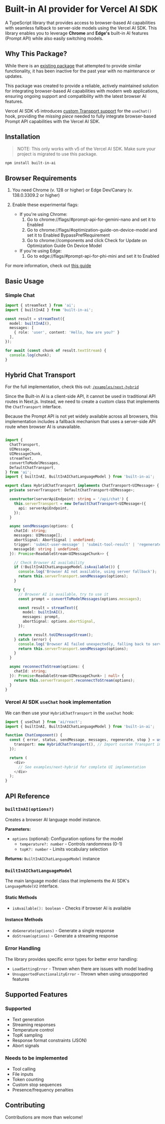 # Built-in AI provider for Vercel AI SDK

A TypeScript library that provides access to browser-based AI capabilities with seamless fallback to server-side models using the Vercel AI SDK. This library enables you to leverage **Chrome** and **Edge's** built-in AI features (Prompt API) while also easily switching models.

## Why This Package?

While there is an [existing package](https://github.com/jeasonstudio/chrome-ai) that attempted to provide similar functionality, it has been inactive for the past year with no maintenance or updates.

This package was created to provide a reliable, actively maintained solution for integrating browser-based AI capabilities with modern web applications, ensuring ongoing support and compatibility with the latest browser AI features.

Vercel AI SDK v5 introduces [custom Transport support](https://v5.ai-sdk.dev/docs/announcing-ai-sdk-5-beta#enhanced-usechat-architecture) for the `useChat()` hook, providing the *missing piece* needed to fully integrate browser-based Prompt API capabilities with the Vercel AI SDK.

## Installation

> NOTE: This only works with v5 of the Vercel AI SDK. Make sure your project is migrated to use this package.

```bash
npm install built-in-ai
```

## Browser Requirements

1. You need Chrome (v. 128 or higher) or Edge Dev/Canary (v. 138.0.3309.2 or higher)

2. Enable these experimental flags:
    - If you're using Chrome:
      1. Go to chrome://flags/#prompt-api-for-gemini-nano and set it to Enabled
      2. Go to chrome://flags/#optimization-guide-on-device-model and set it to Enabled BypassPrefRequirement
      3. Go to chrome://components and click Check for Update on Optimization Guide On Device Model
    - If you're using Edge:
      1. Go to edge://flags/#prompt-api-for-phi-mini and set it to Enabled

For more information, check out [this guide](https://developer.chrome.com/docs/extensions/ai/prompt-api)

## Basic Usage

### Simple Chat

```typescript
import { streamText } from 'ai';
import { builtInAI } from 'built-in-ai';

const result = streamText({
  model: builtInAI(),
  messages: [
    { role: 'user', content: 'Hello, how are you?' }
  ],
});

for await (const chunk of result.textStream) {
  console.log(chunk);
}
```

## Hybrid Chat Transport

For the full implementation, check this out: [`/examples/next-hybrid`](/examples/next-hybrid/)

Since the Built-in AI is a client-side API, it cannot be used in traditional API routes in Next.js. Instead, we need to create a custom class that implements the `ChatTransport` interface.

Because the Prompt API is not yet widely available across all browsers, this implementation includes a fallback mechanism that uses a server-side API route when browser AI is unavailable. 

```typescript

import {
  ChatTransport,
  UIMessage,
  UIMessageChunk,
  streamText,
  convertToModelMessages,
  DefaultChatTransport,
} from 'ai';
import { builtInAI, BuiltInAIChatLanguageModel } from 'built-in-ai';

export class HybridChatTransport implements ChatTransport<UIMessage> {
  private serverTransport: DefaultChatTransport<UIMessage>;

  constructor(serverApiEndpoint: string = '/api/chat') {
    this.serverTransport = new DefaultChatTransport<UIMessage>({
      api: serverApiEndpoint,
    });
  }

  async sendMessages(options: {
    chatId: string;
    messages: UIMessage[];
    abortSignal: AbortSignal | undefined;
    trigger: 'submit-user-message' | 'submit-tool-result' | 'regenerate-assistant-message';
    messageId: string | undefined;
  }): Promise<ReadableStream<UIMessageChunk>> {

    // Check Browser AI availability
    if (!BuiltInAIChatLanguageModel.isAvailable()) {
      console.log('Browser AI not available, using server fallback');
      return this.serverTransport.sendMessages(options);
    }

    try {
      // Browser AI is available, try to use it
      const prompt = convertToModelMessages(options.messages);

      const result = streamText({
        model: builtInAI(),
        messages: prompt,
        abortSignal: options.abortSignal,
      });

      return result.toUIMessageStream();
    } catch (error) {
      console.log('Browser AI failed unexpectedly, falling back to server:', error);
      return this.serverTransport.sendMessages(options);
    }
  }

  async reconnectToStream(options: {
    chatId: string;
  }): Promise<ReadableStream<UIMessageChunk> | null> {
    return this.serverTransport.reconnectToStream(options);
  }
}
```

### Vercel AI SDK `useChat` hook implementation

We can then use your `HybridChatTransport` in the `useChat` hook:

```typescript
import { useChat } from 'ai/react';
import { builtInAI, BuiltInAIChatLanguageModel } from 'built-in-ai';

function ChatComponent() {
  const { error, status, sendMessage, messages, regenerate, stop } = useChat({
    transport: new HybridChatTransport(), // Import custom Transport impl. - don't use api route
  });

  return (
    <div>
      // See examples/next-hybrid for complete UI implementation
    </div>
  );
}
```

## API Reference

### `builtInAI(options?)`

Creates a browser AI language model instance.

**Parameters:**
- `options` (optional): Configuration options for the model
  - `temperature?: number` - Controls randomness (0-1)
  - `topK?: number` - Limits vocabulary selection

**Returns:** `BuiltInAIChatLanguageModel` instance

### `BuiltInAIChatLanguageModel`

The main language model class that implements the AI SDK's `LanguageModelV2` interface.

#### Static Methods

- `isAvailable(): boolean` - Checks if browser AI is available

#### Instance Methods

- `doGenerate(options)` - Generate a single response
- `doStream(options)` - Generate a streaming response

### Error Handling

The library provides specific error types for better error handling:

- `LoadSettingError` - Thrown when there are issues with model loading
- `UnsupportedFunctionalityError` - Thrown when using unsupported features

## Supported Features

### Supported
- Text generation
- Streaming responses
- Temperature control
- TopK sampling
- Response format constraints (JSON)
- Abort signals

### Needs to be implemented
- Tool calling
- File inputs
- Token counting
- Custom stop sequences
- Presence/frequency penalties

## Contributing

Contributions are more than welcome!